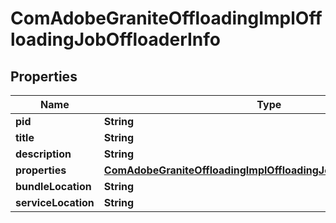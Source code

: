 

# ComAdobeGraniteOffloadingImplOffloadingJobOffloaderInfo

## Properties

Name | Type | Description | Notes
------------ | ------------- | ------------- | -------------
**pid** | **String** |  |  [optional]
**title** | **String** |  |  [optional]
**description** | **String** |  |  [optional]
**properties** | [**ComAdobeGraniteOffloadingImplOffloadingJobOffloaderProperties**](ComAdobeGraniteOffloadingImplOffloadingJobOffloaderProperties.md) |  |  [optional]
**bundleLocation** | **String** |  |  [optional]
**serviceLocation** | **String** |  |  [optional]



